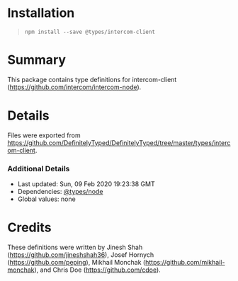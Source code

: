 # Installation
> `npm install --save @types/intercom-client`

# Summary
This package contains type definitions for intercom-client (https://github.com/intercom/intercom-node).

# Details
Files were exported from https://github.com/DefinitelyTyped/DefinitelyTyped/tree/master/types/intercom-client.

### Additional Details
 * Last updated: Sun, 09 Feb 2020 19:23:38 GMT
 * Dependencies: [@types/node](https://npmjs.com/package/@types/node)
 * Global values: none

# Credits
These definitions were written by Jinesh Shah (https://github.com/jineshshah36), Josef Hornych (https://github.com/peping), Mikhail Monchak (https://github.com/mikhail-monchak), and Chris Doe (https://github.com/cdoe).
